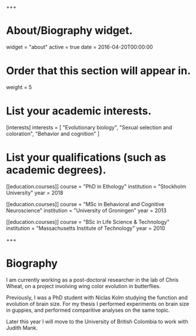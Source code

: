 +++
# About/Biography widget.
widget = "about"
active = true
date = 2016-04-20T00:00:00

# Order that this section will appear in.
weight = 5

# List your academic interests.
[interests]
  interests = [
    "Evolutionary biology",
    "Sexual selection and coloration",
    "Behavior and cognition"
  ]

# List your qualifications (such as academic degrees).
[[education.courses]]
  course = "PhD in Ethology"
  institution = "Stockholm University"
  year = 2018

[[education.courses]]
  course = "MSc in Behavioral and Cognitive Neuroscience"
  institution = "University of Groningen"
  year = 2013

[[education.courses]]
  course = "BSc in Life Science & Technology"
  institution = "Massachusetts Institute of Technology"
  year = 2010
 
+++

# Biography

I am currently working as a post-doctoral researcher in the lab of Chris Wheat, on a project involving wing color evolution in butterflies.

Previously, I was a PhD student with Niclas Kolm studying the function and evolution of brain size. For my thesis I performed experiments on brain size in guppies, and performed comparitive analyses on the same topic.

Later this year I will move to the University of British Colombia to work with Judith Mank.

